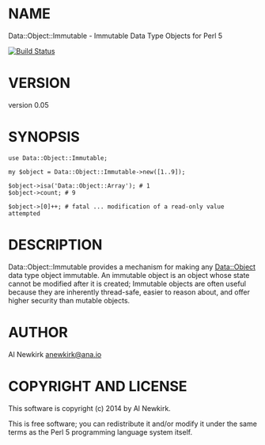 # NAME

Data::Object::Immutable - Immutable Data Type Objects for Perl 5

[![Build Status](https://travis-ci.org/alnewkirk/Data-Object-Immutable.png?branch=master)](https://travis-ci.org/alnewkirk/Data-Object-Immutable)

# VERSION

version 0.05

# SYNOPSIS

    use Data::Object::Immutable;

    my $object = Data::Object::Immutable->new([1..9]);

    $object->isa('Data::Object::Array'); # 1
    $object->count; # 9

    $object->[0]++; # fatal ... modification of a read-only value attempted

# DESCRIPTION

Data::Object::Immutable provides a mechanism for making any [Data::Object](https://metacpan.org/pod/Data::Object)
data type object immutable. An immutable object is an object whose state cannot
be modified after it is created; Immutable objects are often useful because
they are inherently thread-safe, easier to reason about, and offer higher
security than mutable objects.

# AUTHOR

Al Newkirk <anewkirk@ana.io>

# COPYRIGHT AND LICENSE

This software is copyright (c) 2014 by Al Newkirk.

This is free software; you can redistribute it and/or modify it under
the same terms as the Perl 5 programming language system itself.
